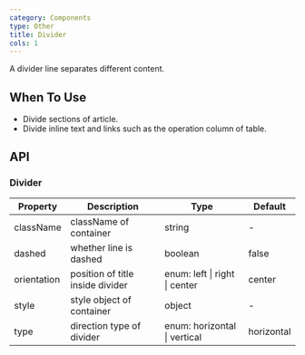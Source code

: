 ```yaml
---
category: Components
type: Other
title: Divider
cols: 1
---
```


A divider line separates different content.

## When To Use

- Divide sections of article.
- Divide inline text and links such as the operation column of table.

## API

### Divider

| Property | Description | Type | Default |
| -------- | ----------- | ---- | ------- |
| className | className of container | string | - |
| dashed | whether line is dashed | boolean | false |
| orientation | position of title inside divider | enum: left \| right \|    center | center |
| style | style object of container | object | - |
| type | direction type of divider | enum: horizontal \| vertical | horizontal |
